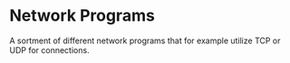 # Network Programs
A sortment of different network programs that for example utilize TCP or UDP for connections.
